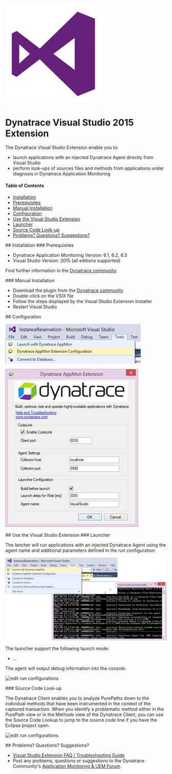 <img src="/img/logo/visual-studio.png" width="300" />

# Dynatrace Visual Studio 2015 Extension

The Dynatrace Visual Studio Extension enable you to:
* launch applications with an injected Dynatrace Agent directly from Visual Studio
* perform look-ups of sources files and methods from applications under diagnosis in Dynatrace Application Monitoring

#### Table of Contents

* [Installation](#installation)  
 * [Prerequisites](#prerequisites)  
 * [Manual Installation](#manual)
* [Configuration](#configuration)
* [Use the Visual Studio Extension](#use)
 * [Launcher](#launcher)
 * [Source Code Look-up](#source_code)
*  [Problems? Questions? Suggestions?](#feedback)


<a name="installation"/>
## Installation

<a name="prerequisites"/>
### Prerequisites

* Dynatrace Application Monitoring Version: 6.1, 6.2, 6.3
* Visual Studio Version: 2015 (all editions supported)

Find further information in the [Dynatrace community](https://community.dynatrace.com/community/display/DL/Visual+Studio+2015+Extension).

<a name="manual"/>
### Manual Installation

* Download the plugin from the [Dynatrace community](https://community.dynatrace.com/community/display/DL/Visual+Studio+2015+Extension)
* Double-click on the VSIX file
* Follow the steps displayed by the Visual Studio Extension Installer
* Restart Visual Studio

<a name="configuration"/>
## Configuration

![configuration](/img/conf/configuration_1.png) 

![configuration](/img/conf/configuration_2.jpg) 

<a name="use"/>
## Use the Visual Studio Extension

<a name="launcher"/>
### Launcher

The lancher will run applications with an injected Dynatrace Agent using the agent name and additional parameters defined in the run configuration:

![edit run configurations](/img/use/launcher.png) 

The launcher support the following launch mode:
* ...

The agent will output debug information into the console:

![edit run configurations](/img/use/launcher_console.png) 


<a name="source_code"/>
### Source Code Look-up

The Dynatrace Client enables you to analyze PurePaths down to the individual methods that have been instrumented in the context of the captured transaction. When you identify a problematic method either in the PurePath view or in the Methods view of the Dynatrace Client, you can use the Source Code Lookup to jump to the source code line if you have the Eclipse project open.

![edit run configurations](/img/use/source_lookup.png) 

<a name="feedback"/>
## Problems? Questions? Suggestions?

* [Visual Studio Extension FAQ / Troubleshooting Guide](FAQ.md)
* Post any problems, questions or suggestions to the Dynatrace Community's [Application Monitoring & UEM Forum](https://answers.dynatrace.com/spaces/146/index.html).
